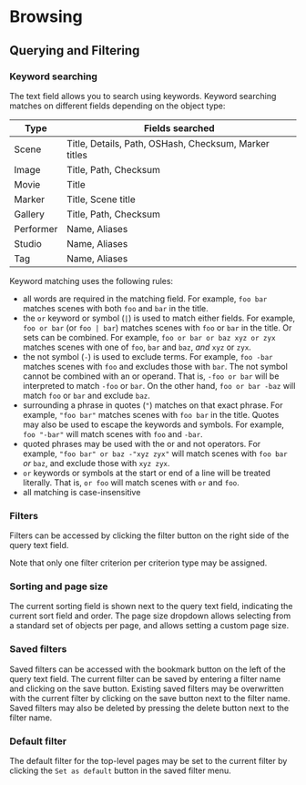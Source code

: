 # Browsing

## Querying and Filtering

### Keyword searching

The text field allows you to search using keywords. Keyword searching matches on different fields depending on the object type:

| Type | Fields searched |
|------|-----------------|
| Scene | Title, Details, Path, OSHash, Checksum, Marker titles |
| Image | Title, Path, Checksum |
| Movie | Title |
| Marker | Title, Scene title |
| Gallery | Title, Path, Checksum |
| Performer | Name, Aliases |
| Studio | Name, Aliases |
| Tag | Name, Aliases |

Keyword matching uses the following rules:

* all words are required in the matching field. For example, `foo bar` matches scenes with both `foo` and `bar` in the title.
* the `or` keyword or symbol (`|`) is used to match either fields. For example, `foo or bar` (or `foo | bar`) matches scenes with `foo` or `bar` in the title. Or sets can be combined. For example, `foo or bar or baz xyz or zyx` matches scenes with one of `foo`, `bar` and `baz`, *and* `xyz` or `zyx`.
* the not symbol (`-`) is used to exclude terms. For example, `foo -bar` matches scenes with `foo` and excludes those with `bar`. The not symbol cannot be combined with an or operand. That is, `-foo or bar` will be interpreted to match `-foo` or `bar`. On the other hand, `foo or bar -baz` will match `foo` or `bar` and exclude `baz`.
* surrounding a phrase in quotes (`"`) matches on that exact phrase. For example, `"foo bar"` matches scenes with `foo bar` in the title. Quotes may also be used to escape the keywords and symbols. For example, `foo "-bar"` will match scenes with `foo` and `-bar`.
* quoted phrases may be used with the or and not operators. For example, `"foo bar" or baz -"xyz zyx"` will match scenes with `foo bar` *or* `baz`, and exclude those with `xyz zyx`.
* `or` keywords or symbols at the start or end of a line will be treated literally. That is, `or foo` will match scenes with `or` and `foo`.
* all matching is case-insensitive

### Filters

Filters can be accessed by clicking the filter button on the right side of the query text field. 

Note that only one filter criterion per criterion type may be assigned.

### Sorting and page size

The current sorting field is shown next to the query text field, indicating the current sort field and order. The page size dropdown allows selecting from a standard set of objects per page, and allows setting a custom page size.

### Saved filters

Saved filters can be accessed with the bookmark button on the left of the query text field. The current filter can be saved by entering a filter name and clicking on the save button. Existing saved filters may be overwritten with the current filter by clicking on the save button next to the filter name. Saved filters may also be deleted by pressing the delete button next to the filter name.

### Default filter

The default filter for the top-level pages may be set to the current filter by clicking the `Set as default` button in the saved filter menu.